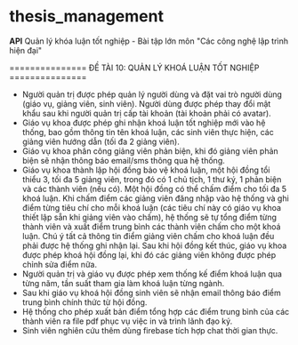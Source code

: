 # thesis_management
__API__ Quản lý khóa luận tốt nghiệp - Bài tập lớn môn "Các công nghệ lập trình hiện đại"

=============== ĐỀ TÀI 10: QUẢN LÝ KHOÁ LUẬN TỐT NGHIỆP ===============

- Người quản trị được phép quản lý người dùng và đặt vai trò người dùng (giáo vụ, giảng viên, sinh viên). Người dùng được phép thay đổi mật khẩu sau khi người quản trị cấp tài khoản (tài khoản phải có avatar).
- Giáo vụ khoa được phép ghi nhận khoá luận tốt nghiệp mới vào hệ thống, bao gồm thông tin tên khoá luận, các sinh viên thực hiện, các giảng viên hướng dẫn (tối đa 2 giảng viên).
- Giáo vụ khoa phân công giảng viên phản biện, khi đó giảng viên phản biện sẽ nhận thông báo email/sms thông qua hệ thống.
- Giáo vụ khoa thành lập hội đồng bảo vệ khoá luận, một hội đồng tổi thiểu 3, tối đa 5 giảng viên, trong đó có 1 chủ tịch, 1 thư ký, 1 phản biện và các thành viên (nếu có). Một hội đồng có thể chấm điểm cho tối đa 5 khoá luận. Khi chấm điểm các giảng viên đăng nhập vào hệ thống và ghi điểm từng tiêu chí cho mỗi khoá luận (các tiêu chí này có giáo vụ khoa thiết lập sẵn khi giảng viên vào chấm), hệ thống sẽ tự tổng điểm từng thành viên và xuất điểm trung bình các thành viên chấm cho một khoá luận. Chú ý tất cả thông tin điểm giảng viên chấm cho khoá luận đều phải được hệ thống ghi nhận lại. Sau khi hội đồng kết thúc, giáo vụ khoa được phép khoá hội đồng lại, khi đó các giảng viên không được phép chỉnh sửa điểm nữa.
- Người quản trị và giáo vụ được phép xem thống kế điểm khoá luận qua từng năm, tần suất tham gia làm khoá luận từng ngành.
- Sau khi giáo vụ khoá hội đồng sinh viên sẽ nhận email thông báo điểm trung bình chính thức từ hội đồng.
- Hệ thống cho phép xuất bản điểm tổng hợp các điểm trung bình của các thành viên ra file pdf phục vụ việc in và trình lãnh đạo ký.
- Sinh viên nghiên cứu thêm dùng firebase tích hợp chat thời gian thực.
